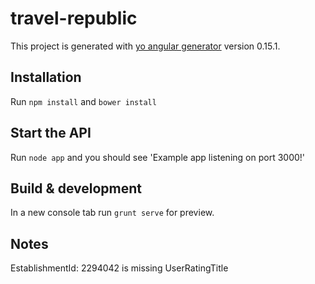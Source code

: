 # travel-republic

This project is generated with [yo angular generator](https://github.com/yeoman/generator-angular)
version 0.15.1.

## Installation

Run `npm install` and `bower install`

## Start the API

Run `node app` and you should see 'Example app listening on port 3000!'

## Build & development

In a new console tab run `grunt serve` for preview.

## Notes

EstablishmentId: 2294042 is missing UserRatingTitle
